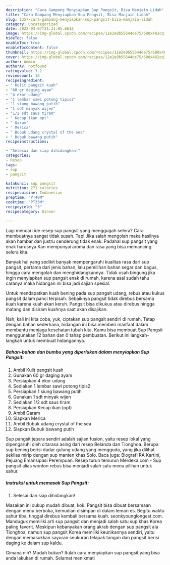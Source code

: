 ```yaml
---
description: "Cara Gampang Menyiapkan Sup Pangsit, Bisa Manjain Lidah"
title: "Cara Gampang Menyiapkan Sup Pangsit, Bisa Manjain Lidah"
slug: 1357-cara-gampang-menyiapkan-sup-pangsit-bisa-manjain-lidah
category: Uncategorized
date: 2022-03-07T21:31:05.661Z
image: https://img-global.cpcdn.com/recipes/12e2e9b55644de75/680x482cq70/sup-pangsit-foto-resep-utama.jpg
hideToc: false
enableToc: true
enableTocContent: false
thumbnail: https://img-global.cpcdn.com/recipes/12e2e9b55644de75/680x482cq70/sup-pangsit-foto-resep-utama.jpg
cover: https://img-global.cpcdn.com/recipes/12e2e9b55644de75/680x482cq70/sup-pangsit-foto-resep-utama.jpg
author: Admin
authorAv: notfound
ratingvalue: 3.2
reviewcount: 16
recipeingredient:
- " Kulit pangsit kuah"
- "60 gr daging ayam"
- "4 ekor udang"
- "1 lembar sawi potong tipis2"
- "1 siung bawang putih"
- "1 sdt minyak wijen"
- "1/2 sdt saus tiram"
- " Kecap ikan opt"
- " Garam"
- " Merica"
- " Bubuk udang crystal of the sea"
- " Bubuk bawang putih"
recipeinstructions:

- "Selesai dan siap dihidangkan!"
categories:
- Resep
tags:
- sup
- pangsit

katakunci: sup pangsit 
nutrition: 271 calories
recipecuisine: Indonesian
preptime: "PT40M"
cooktime: "PT33M"
recipeyield: "3"
recipecategory: Dinner

---
```



Lagi mencari ide resep sup pangsit yang menggugah selera? Cara membuatnya sangat tidak susah. Tapi Jika salah mengolah maka hasilnya akan hambar dan justru cenderung tidak enak. Padahal sup pangsit yang enak harusnya Kan mempunyai aroma dan rasa yang bisa memancing selera kita.


Banyak hal yang sedikit banyak mempengaruhi kualitas rasa dari sup pangsit, pertama dari jenis bahan, lalu pemilihan bahan segar dan bagus, hingga cara mengolah dan menghidangkannya. Tidak usah bingung jika ingin menyiapkan sup pangsit enak di rumah, karena asal sudah tahu caranya maka hidangan ini bisa jadi sajian spesial.

Untuk mendapatkan kuah bening pada sup pangsit udang, rebus atau kukus pangsit dalam panci terpisah. Sebaiknya pangsit tidak direbus bersama kuah karena kuah akan keruh. Pangsit bisa dikukus atau direbus hingga matang dan disiram kuahnya saat akan disajikan.


Nah, kali ini kita coba, yuk, ciptakan sup pangsit sendiri di rumah. Tetap dengan bahan sederhana, hidangan ini bisa memberi manfaat dalam membantu menjaga kesehatan tubuh kita. Kamu bisa membuat Sup Pangsit menggunakan 12 bahan dan 0 tahap pembuatan. Berikut ini langkah-langkah untuk membuat hidangannya.

<!--inarticleads1-->

##### Bahan-bahan dan bumbu yang diperlukan dalam menyiapkan Sup Pangsit:

1. Ambil  Kulit pangsit kuah
1. Gunakan 60 gr daging ayam
1. Persiapkan 4 ekor udang
1. Sediakan 1 lembar sawi potong tipis2
1. Persiapkan 1 siung bawang putih
1. Gunakan 1 sdt minyak wijen
1. Sediakan 1/2 sdt saus tiram
1. Persiapkan  Kecap ikan (opt)
1. Ambil  Garam
1. Siapkan  Merica
1. Ambil  Bubuk udang crystal of the sea
1. Siapkan  Bubuk bawang putih


Sup pangsit jepara sendiri adalah sajian fusion, yaitu resep lokal yang dipengaruhi oleh citarasa asing dari resep Belanda dan Tionghoa. Berupa sup bening berisi dadar gulung udang yang menggoda, yang jika dilihat sekilas mirip dengan sup manten khas Solo. Baca juga: Biografi RA Kartini, Pejuang Emansipasi Perempuan. Resep turun temurun Merdeka.com - Sup pangsit alias wonton rebus bisa menjadi salah satu menu pilihan untuk sahur. 

<!--inarticleads2-->

##### Instruksi untuk memasak Sup Pangsit:


1. Selesai dan siap dihidangkan!

Masakan ini cukup mudah dibuat, kok. Pangsit bisa dibuat bersamaan dengan menu berbuka, kemudian disimpan di dalam lemari es. Begitu waktu sahur tiba, tinggal direbus kembali bersama kuah. seonkyounglongest.com. Manduguk memiliki arti sup pangsit dan menjadi salah satu sup khas Korea paling favorit. Meskipun kebanyakan orang akrab dengan sup pangsit ala Tionghoa, namun sup pangsit Korea memiliki keunikannya sendiri, yaitu dengan memasukkan sayuran seukuran telapak tangan dan pangsit berisi daging ke dalam sup kaldu. 

Gimana nih? Mudah bukan? Itulah cara menyiapkan sup pangsit yang bisa anda lakukan di rumah. Selamat menikmati

